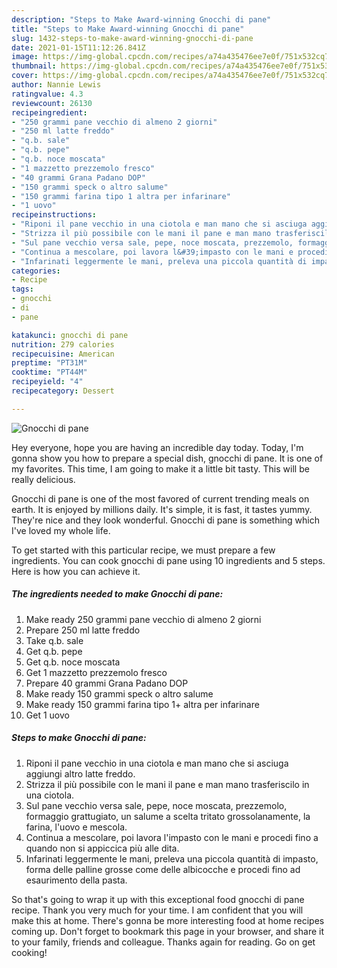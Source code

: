 ```yaml
---
description: "Steps to Make Award-winning Gnocchi di pane"
title: "Steps to Make Award-winning Gnocchi di pane"
slug: 1432-steps-to-make-award-winning-gnocchi-di-pane
date: 2021-01-15T11:12:26.841Z
image: https://img-global.cpcdn.com/recipes/a74a435476ee7e0f/751x532cq70/gnocchi-di-pane-recipe-main-photo.jpg
thumbnail: https://img-global.cpcdn.com/recipes/a74a435476ee7e0f/751x532cq70/gnocchi-di-pane-recipe-main-photo.jpg
cover: https://img-global.cpcdn.com/recipes/a74a435476ee7e0f/751x532cq70/gnocchi-di-pane-recipe-main-photo.jpg
author: Nannie Lewis
ratingvalue: 4.3
reviewcount: 26130
recipeingredient:
- "250 grammi pane vecchio di almeno 2 giorni"
- "250 ml latte freddo"
- "q.b. sale"
- "q.b. pepe"
- "q.b. noce moscata"
- "1 mazzetto prezzemolo fresco"
- "40 grammi Grana Padano DOP"
- "150 grammi speck o altro salume"
- "150 grammi farina tipo 1 altra per infarinare"
- "1 uovo"
recipeinstructions:
- "Riponi il pane vecchio in una ciotola e man mano che si asciuga aggiungi altro latte freddo."
- "Strizza il più possibile con le mani il pane e man mano trasferiscilo in una ciotola."
- "Sul pane vecchio versa sale, pepe, noce moscata, prezzemolo, formaggio grattugiato, un salume a scelta tritato grossolanamente, la farina, l&#39;uovo e mescola."
- "Continua a mescolare, poi lavora l&#39;impasto con le mani e procedi fino a quando non si appiccica più alle dita."
- "Infarinati leggermente le mani, preleva una piccola quantità di impasto, forma delle palline grosse come delle albicocche e procedi fino ad esaurimento della pasta."
categories:
- Recipe
tags:
- gnocchi
- di
- pane

katakunci: gnocchi di pane 
nutrition: 279 calories
recipecuisine: American
preptime: "PT31M"
cooktime: "PT44M"
recipeyield: "4"
recipecategory: Dessert

---
```



![Gnocchi di pane](https://img-global.cpcdn.com/recipes/a74a435476ee7e0f/751x532cq70/gnocchi-di-pane-recipe-main-photo.jpg)

Hey everyone, hope you are having an incredible day today. Today, I'm gonna show you how to prepare a special dish, gnocchi di pane. It is one of my favorites. This time, I am going to make it a little bit tasty. This will be really delicious.

Gnocchi di pane is one of the most favored of current trending meals on earth. It is enjoyed by millions daily. It's simple, it is fast, it tastes yummy. They're nice and they look wonderful. Gnocchi di pane is something which I've loved my whole life.




To get started with this particular recipe, we must prepare a few ingredients. You can cook gnocchi di pane using 10 ingredients and 5 steps. Here is how you can achieve it.

<!--inarticleads1-->

##### The ingredients needed to make Gnocchi di pane:

1. Make ready 250 grammi pane vecchio di almeno 2 giorni
1. Prepare 250 ml latte freddo
1. Take q.b. sale
1. Get q.b. pepe
1. Get q.b. noce moscata
1. Get 1 mazzetto prezzemolo fresco
1. Prepare 40 grammi Grana Padano DOP
1. Make ready 150 grammi speck o altro salume
1. Make ready 150 grammi farina tipo 1+ altra per infarinare
1. Get 1 uovo




<!--inarticleads2-->

##### Steps to make Gnocchi di pane:

1. Riponi il pane vecchio in una ciotola e man mano che si asciuga aggiungi altro latte freddo.
1. Strizza il più possibile con le mani il pane e man mano trasferiscilo in una ciotola.
1. Sul pane vecchio versa sale, pepe, noce moscata, prezzemolo, formaggio grattugiato, un salume a scelta tritato grossolanamente, la farina, l&#39;uovo e mescola.
1. Continua a mescolare, poi lavora l&#39;impasto con le mani e procedi fino a quando non si appiccica più alle dita.
1. Infarinati leggermente le mani, preleva una piccola quantità di impasto, forma delle palline grosse come delle albicocche e procedi fino ad esaurimento della pasta.




So that's going to wrap it up with this exceptional food gnocchi di pane recipe. Thank you very much for your time. I am confident that you will make this at home. There's gonna be more interesting food at home recipes coming up. Don't forget to bookmark this page in your browser, and share it to your family, friends and colleague. Thanks again for reading. Go on get cooking!
